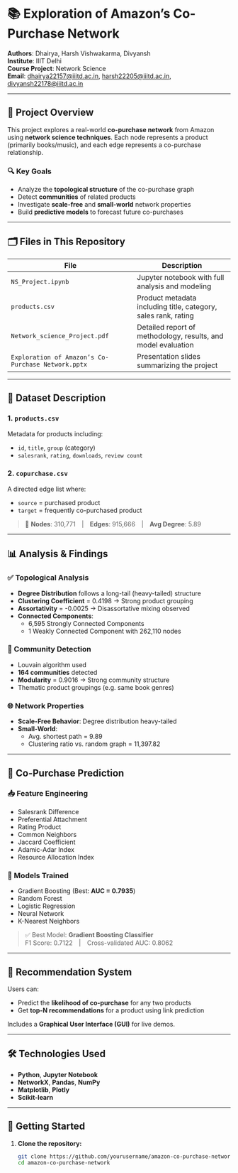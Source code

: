 # 📚 Exploration of Amazon’s Co-Purchase Network

**Authors**: Dhairya, Harsh Vishwakarma, Divyansh  
**Institute**: IIIT Delhi  
**Course Project**: Network Science  
**Email**: dhairya22157@iiitd.ac.in, harsh22205@iiitd.ac.in, divyansh22178@iiitd.ac.in  

---

## 🧠 Project Overview

This project explores a real-world **co-purchase network** from Amazon using **network science techniques**. Each node represents a product (primarily books/music), and each edge represents a co-purchase relationship.

### 🔍 Key Goals

- Analyze the **topological structure** of the co-purchase graph
- Detect **communities** of related products
- Investigate **scale-free** and **small-world** network properties
- Build **predictive models** to forecast future co-purchases

---

## 🗂️ Files in This Repository

| File | Description |
|------|-------------|
| `NS_Project.ipynb` | Jupyter notebook with full analysis and modeling |
| `products.csv` | Product metadata including title, category, sales rank, rating |
| `Network_science_Project.pdf` | Detailed report of methodology, results, and model evaluation |
| `Exploration of Amazon’s Co-Purchase Network.pptx` | Presentation slides summarizing the project |

---

## 🧾 Dataset Description

### 1. `products.csv`  
Metadata for products including:
- `id`, `title`, `group` (category)
- `salesrank`, `rating`, `downloads`, `review count`

### 2. `copurchase.csv`  
A directed edge list where:
- `source` = purchased product
- `target` = frequently co-purchased product

> 🧮 **Nodes**: 310,771 | **Edges**: 915,666 | **Avg Degree**: 5.89

---

## 📊 Analysis & Findings

### ✅ Topological Analysis

- **Degree Distribution** follows a long-tail (heavy-tailed) structure  
- **Clustering Coefficient** = 0.4198 → Strong product grouping  
- **Assortativity** = -0.0025 → Disassortative mixing observed  
- **Connected Components**:  
  - 6,595 Strongly Connected Components  
  - 1 Weakly Connected Component with 262,110 nodes  

### 📌 Community Detection

- Louvain algorithm used  
- **164 communities** detected  
- **Modularity** = 0.9016 → Strong community structure  
- Thematic product groupings (e.g. same book genres)

### 🌐 Network Properties

- **Scale-Free Behavior**: Degree distribution heavy-tailed  
- **Small-World**:  
  - Avg. shortest path = 9.89  
  - Clustering ratio vs. random graph = 11,397.82  

---

## 🤖 Co-Purchase Prediction

### 📥 Feature Engineering

- Salesrank Difference  
- Preferential Attachment  
- Rating Product  
- Common Neighbors  
- Jaccard Coefficient  
- Adamic-Adar Index  
- Resource Allocation Index

### 🧪 Models Trained

- Gradient Boosting (Best: **AUC = 0.7935**)
- Random Forest
- Logistic Regression
- Neural Network
- K-Nearest Neighbors

> ✅ Best Model: **Gradient Boosting Classifier**  
> F1 Score: 0.7122 | Cross-validated AUC: 0.8062

---

## 🧠 Recommendation System

Users can:
- Predict the **likelihood of co-purchase** for any two products
- Get **top-N recommendations** for a product using link prediction

Includes a **Graphical User Interface (GUI)** for live demos.

---

## 🛠️ Technologies Used

- **Python**, **Jupyter Notebook**
- **NetworkX**, **Pandas**, **NumPy**
- **Matplotlib**, **Plotly**
- **Scikit-learn**

---

## 🚀 Getting Started

1. **Clone the repository:**
   ```bash
   git clone https://github.com/yourusername/amazon-co-purchase-network.git
   cd amazon-co-purchase-network
